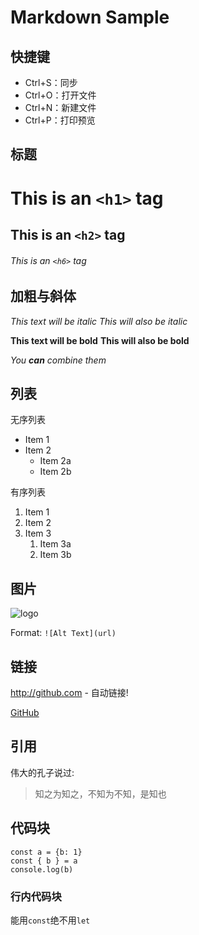 # Markdown Sample

## 快捷键

- Ctrl+S：同步
- Ctrl+O：打开文件
- Ctrl+N：新建文件
- Ctrl+P：打印预览

## 标题

# This is an `<h1>` tag
## This is an `<h2>` tag
###### This is an `<h6>` tag

## 加粗与斜体

*This text will be italic*
_This will also be italic_

**This text will be bold**
__This will also be bold__

_You **can** combine them_

## 列表

无序列表

* Item 1
* Item 2
  * Item 2a
  * Item 2b

有序列表

1. Item 1
1. Item 2
1. Item 3
   1. Item 3a
   1. Item 3b

## 图片

![logo](/logo.svg)

Format: `![Alt Text](url)`

## 链接

http://github.com - 自动链接!

[GitHub](http://github.com)

## 引用

伟大的孔子说过:

> 知之为知之，不知为不知，是知也

## 代码块

```
const a = {b: 1}
const { b } = a
console.log(b)
```

### 行内代码块

能用`const`绝不用`let`